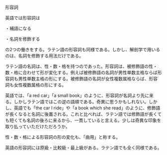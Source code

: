 形容詞

英語では形容詞は

・補語になる

・名詞を修飾する

の2つの働きをする。ラテン語の形容詞も同様である。しかし、解剖学で用いるのは、名詞を修飾する用法だけである。

 

ラテン語の名詞は、性・数・格を持つのであった。形容詞は、被修飾語の性・数・格に合わせて形が変化する。例えば被修飾語の名詞が男性単数主格ならば形容詞も男性単数主格の形にする。被修飾語の名詞が女性複数属格ならば、形容詞も女性複数属格の形にする。

 

英語では、「a red car」「a small book」のように、形容詞が名詞より先に来る。しかしラテン語ではこの逆の語順である。奇異に思うかもしれない。しかし、英語でも「the car I ride」や「a book which she read」のように、修飾語が長くなると名詞に後置される。これと比べれば、ラテン語では修飾語が長くても短くても名詞の後ろに来るから、一貫していると言える。少しは奇異な印象を取り払っていただけただろうか。

 

性・数・格による形容詞の形の変化も、「曲用」と称する。

 

英語の形容詞には原級・比較級・最上級がある。ラテン語でも全く同様である。
